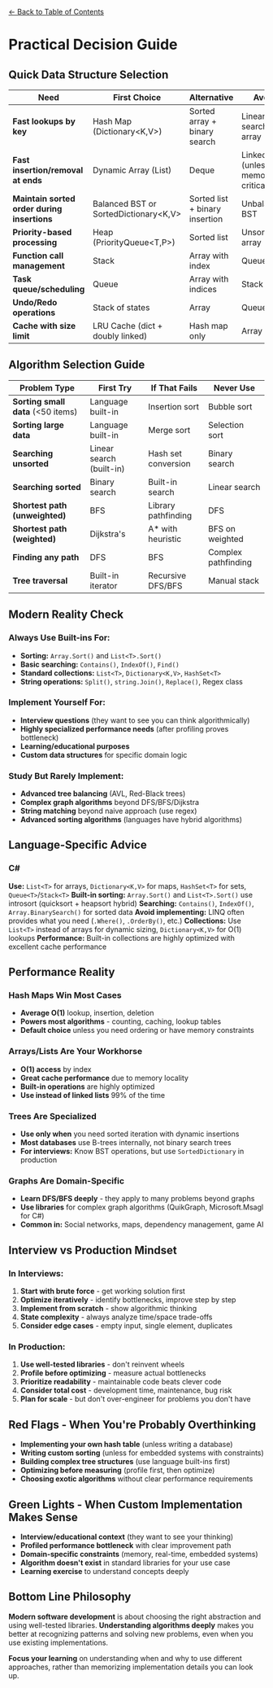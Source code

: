 [← Back to Table of Contents](table-of-contents.md)

# Practical Decision Guide

## Quick Data Structure Selection

| Need | First Choice | Alternative | Avoid |
|------|-------------|-------------|-------|
| **Fast lookups by key** | Hash Map (Dictionary<K,V>) | Sorted array + binary search | Linear search in array |
| **Fast insertion/removal at ends** | Dynamic Array (List<T>) | Deque | Linked list (unless memory critical) |
| **Maintain sorted order during insertions** | Balanced BST or SortedDictionary<K,V> | Sorted list + binary insertion | Unbalanced BST |
| **Priority-based processing** | Heap (PriorityQueue<T,P>) | Sorted list | Unsorted array |
| **Function call management** | Stack | Array with index | Queue |
| **Task queue/scheduling** | Queue | Array with indices | Stack |
| **Undo/Redo operations** | Stack of states | Array | Queue |
| **Cache with size limit** | LRU Cache (dict + doubly linked) | Hash map only | Array |

## Algorithm Selection Guide

| Problem Type | First Try | If That Fails | Never Use |
|--------------|-----------|---------------|-----------|
| **Sorting small data** (<50 items) | Language built-in | Insertion sort | Bubble sort |
| **Sorting large data** | Language built-in | Merge sort | Selection sort |
| **Searching unsorted** | Linear search (built-in) | Hash set conversion | Binary search |
| **Searching sorted** | Binary search | Built-in search | Linear search |
| **Shortest path (unweighted)** | BFS | Library pathfinding | DFS |
| **Shortest path (weighted)** | Dijkstra's | A* with heuristic | BFS on weighted |
| **Finding any path** | DFS | BFS | Complex pathfinding |
| **Tree traversal** | Built-in iterator | Recursive DFS/BFS | Manual stack |

## Modern Reality Check

### Always Use Built-ins For:
- **Sorting:** `Array.Sort()` and `List<T>.Sort()`
- **Basic searching:** `Contains()`, `IndexOf()`, `Find()`
- **Standard collections:** `List<T>`, `Dictionary<K,V>`, `HashSet<T>`
- **String operations:** `Split()`, `string.Join()`, `Replace()`, Regex class

### Implement Yourself For:
- **Interview questions** (they want to see you can think algorithmically)
- **Highly specialized performance needs** (after profiling proves bottleneck)
- **Learning/educational purposes**
- **Custom data structures** for specific domain logic

### Study But Rarely Implement:
- **Advanced tree balancing** (AVL, Red-Black trees)
- **Complex graph algorithms** beyond DFS/BFS/Dijkstra
- **String matching** beyond naive approach (use regex)
- **Advanced sorting algorithms** (languages have hybrid algorithms)

## Language-Specific Advice

### C#
**Use:** `List<T>` for arrays, `Dictionary<K,V>` for maps, `HashSet<T>` for sets, `Queue<T>`/`Stack<T>`
**Built-in sorting:** `Array.Sort()` and `List<T>.Sort()` use introsort (quicksort + heapsort hybrid)
**Searching:** `Contains()`, `IndexOf()`, `Array.BinarySearch()` for sorted data
**Avoid implementing:** LINQ often provides what you need (`.Where()`, `.OrderBy()`, etc.)
**Collections:** Use `List<T>` instead of arrays for dynamic sizing, `Dictionary<K,V>` for O(1) lookups
**Performance:** Built-in collections are highly optimized with excellent cache performance

## Performance Reality

### Hash Maps Win Most Cases
- **Average O(1)** lookup, insertion, deletion
- **Powers most algorithms** - counting, caching, lookup tables
- **Default choice** unless you need ordering or have memory constraints

### Arrays/Lists Are Your Workhorse
- **O(1) access** by index
- **Great cache performance** due to memory locality
- **Built-in operations** are highly optimized
- **Use instead of linked lists** 99% of the time

### Trees Are Specialized
- **Use only when** you need sorted iteration with dynamic insertions
- **Most databases** use B-trees internally, not binary search trees
- **For interviews:** Know BST operations, but use `SortedDictionary` in production

### Graphs Are Domain-Specific  
- **Learn DFS/BFS deeply** - they apply to many problems beyond graphs
- **Use libraries** for complex graph algorithms (QuikGraph, Microsoft.Msagl for C#)
- **Common in:** Social networks, maps, dependency management, game AI

## Interview vs Production Mindset

### In Interviews:
1. **Start with brute force** - get working solution first
2. **Optimize iteratively** - identify bottlenecks, improve step by step  
3. **Implement from scratch** - show algorithmic thinking
4. **State complexity** - always analyze time/space trade-offs
5. **Consider edge cases** - empty input, single element, duplicates

### In Production:
1. **Use well-tested libraries** - don't reinvent wheels
2. **Profile before optimizing** - measure actual bottlenecks
3. **Prioritize readability** - maintainable code beats clever code
4. **Consider total cost** - development time, maintenance, bug risk
5. **Plan for scale** - but don't over-engineer for problems you don't have

## Red Flags - When You're Probably Overthinking

- **Implementing your own hash table** (unless writing a database)
- **Writing custom sorting** (unless for embedded systems with constraints)
- **Building complex tree structures** (use language built-ins first)
- **Optimizing before measuring** (profile first, then optimize)
- **Choosing exotic algorithms** without clear performance requirements

## Green Lights - When Custom Implementation Makes Sense

- **Interview/educational context** (they want to see your thinking)
- **Profiled performance bottleneck** with clear improvement path
- **Domain-specific constraints** (memory, real-time, embedded systems)
- **Algorithm doesn't exist** in standard libraries for your use case
- **Learning exercise** to understand concepts deeply

## Bottom Line Philosophy

**Modern software development** is about choosing the right abstraction and using well-tested libraries. **Understanding algorithms deeply** makes you better at recognizing patterns and solving new problems, even when you use existing implementations.

**Focus your learning** on understanding when and why to use different approaches, rather than memorizing implementation details you can look up.